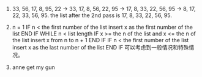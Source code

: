  1. 33, 56, 17, 8, 95, 22 -> 33, 17, 8, 56, 22, 95 -> 17, 8, 33, 22, 56, 95 -> 8, 17, 22, 33, 56, 95. the list after the 2nd pass is 17, 8, 33, 22, 56, 95. 
 
 2. n = 1 IF n < the first number of the list insert x as the first number of the list END IF WHILE n < list length IF x >= the n of the list and x <= the n of the list insert x from n to n + 1 END IF IF n < the first number of the list insert x as the last number of the list END IF 可以考虑到一般情况和特殊情况。 
 
 3. anne get my gun
